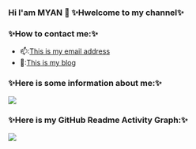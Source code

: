 ### Hi I'am MYAN 👋 ✨Hwelcome to my channel✨</br>
<!--
**MYAN1998/MYAN1998** is a ✨ _special_ ✨ repository because its `README.md` (this file) appears on your GitHub profile.

Here are some ideas to get you started:

- 🔭 I’m currently working on ...
- 🌱 I’m currently learning ...
- 👯 I’m looking to collaborate on ...
- 🤔 I’m looking for help with ...
- 💬 Ask me about ...
- 📫 How to reach me: ...
- 😄 Pronouns: ...
- ⚡ Fun fact: ...
-->
### ✨How to contact me:✨</br>
- 📫:<a href="mailto:zhouenpei980523@163.com">This is my email address</a></br>
- 💖:<a href="https://zhouenpei0523.top/">This is my blog</a></br>
### ✨Here is some information about me:✨</br>
<div style="inline-block;">
    <img  width:"100%" src="https://github-readme-stats.vercel.app/api?username=MYAN1998&theme=tokyonight"/>
</div>

### ✨Here is my GitHub Readme Activity Graph:✨</br>
<div>
    <img  src="https://activity-graph.herokuapp.com/graph?username=MYAN1998&theme=react-dark"/>
</div>
    
 



